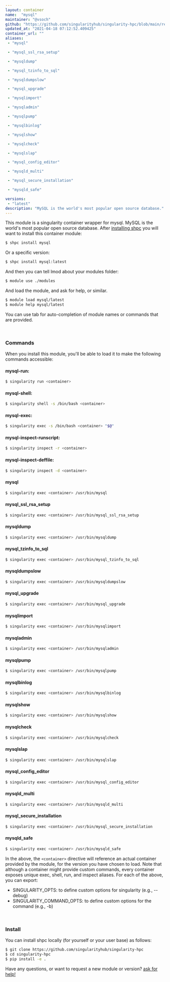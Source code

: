 ```yaml
---
layout: container
name:  "mysql"
maintainer: "@vsoch"
github: "https://github.com/singularityhub/singularity-hpc/blob/main/registry/mysql/container.yaml"
updated_at: "2021-04-18 07:12:52.409425"
container_url: ""
aliases:
 - "mysql"

 - "mysql_ssl_rsa_setup"

 - "mysqldump"

 - "mysql_tzinfo_to_sql"

 - "mysqldumpslow"

 - "mysql_upgrade"

 - "mysqlimport"

 - "mysqladmin"

 - "mysqlpump"

 - "mysqlbinlog"

 - "mysqlshow"

 - "mysqlcheck"

 - "mysqlslap"

 - "mysql_config_editor"

 - "mysqld_multi"

 - "mysql_secure_installation"

 - "mysqld_safe"

versions:
 - "latest"
description: "MySQL is the world's most popular open source database."
---
```


This module is a singularity container wrapper for mysql.
MySQL is the world's most popular open source database.
After [installing shpc](#install) you will want to install this container module:

```bash
$ shpc install mysql
```

Or a specific version:

```bash
$ shpc install mysql:latest
```

And then you can tell lmod about your modules folder:

```bash
$ module use ./modules
```

And load the module, and ask for help, or similar.

```bash
$ module load mysql/latest
$ module help mysql/latest
```

You can use tab for auto-completion of module names or commands that are provided.

<br>

### Commands

When you install this module, you'll be able to load it to make the following commands accessible:

#### mysql-run:

```bash
$ singularity run <container>
```

#### mysql-shell:

```bash
$ singularity shell -s /bin/bash <container>
```

#### mysql-exec:

```bash
$ singularity exec -s /bin/bash <container> "$@"
```

#### mysql-inspect-runscript:

```bash
$ singularity inspect -r <container>
```

#### mysql-inspect-deffile:

```bash
$ singularity inspect -d <container>
```


#### mysql
       
```bash
$ singularity exec <container> /usr/bin/mysql
```


#### mysql_ssl_rsa_setup
       
```bash
$ singularity exec <container> /usr/bin/mysql_ssl_rsa_setup
```


#### mysqldump
       
```bash
$ singularity exec <container> /usr/bin/mysqldump
```


#### mysql_tzinfo_to_sql
       
```bash
$ singularity exec <container> /usr/bin/mysql_tzinfo_to_sql
```


#### mysqldumpslow
       
```bash
$ singularity exec <container> /usr/bin/mysqldumpslow
```


#### mysql_upgrade
       
```bash
$ singularity exec <container> /usr/bin/mysql_upgrade
```


#### mysqlimport
       
```bash
$ singularity exec <container> /usr/bin/mysqlimport
```


#### mysqladmin
       
```bash
$ singularity exec <container> /usr/bin/mysqladmin
```


#### mysqlpump
       
```bash
$ singularity exec <container> /usr/bin/mysqlpump
```


#### mysqlbinlog
       
```bash
$ singularity exec <container> /usr/bin/mysqlbinlog
```


#### mysqlshow
       
```bash
$ singularity exec <container> /usr/bin/mysqlshow
```


#### mysqlcheck
       
```bash
$ singularity exec <container> /usr/bin/mysqlcheck
```


#### mysqlslap
       
```bash
$ singularity exec <container> /usr/bin/mysqlslap
```


#### mysql_config_editor
       
```bash
$ singularity exec <container> /usr/bin/mysql_config_editor
```


#### mysqld_multi
       
```bash
$ singularity exec <container> /usr/bin/mysqld_multi
```


#### mysql_secure_installation
       
```bash
$ singularity exec <container> /usr/bin/mysql_secure_installation
```


#### mysqld_safe
       
```bash
$ singularity exec <container> /usr/bin/mysqld_safe
```



In the above, the `<container>` directive will reference an actual container provided
by the module, for the version you have chosen to load. Note that although a container
might provide custom commands, every container exposes unique exec, shell, run, and
inspect aliases. For each of the above, you can export:

 - SINGULARITY_OPTS: to define custom options for singularity (e.g., --debug)
 - SINGULARITY_COMMAND_OPTS: to define custom options for the command (e.g., -b)

<br>
  
### Install

You can install shpc locally (for yourself or your user base) as follows:

```bash
$ git clone https://github.com/singularityhub/singularity-hpc
$ cd singularity-hpc
$ pip install -e .
```

Have any questions, or want to request a new module or version? [ask for help!](https://github.com/singularityhub/singularity-hpc/issues)